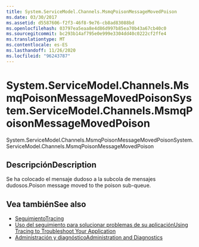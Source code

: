 ```yaml
---
title: System.ServiceModel.Channels.MsmqPoisonMessageMovedPoison
ms.date: 03/30/2017
ms.assetid: d5587606-f2f3-46f8-9e76-cb8ad83088bd
ms.openlocfilehash: 03797ea5eaa8e4d86d997b85ea70b43a67cb40c0
ms.sourcegitcommit: bc293b14af795e0e999e3304dd40c0222cf2ffe4
ms.translationtype: MT
ms.contentlocale: es-ES
ms.lasthandoff: 11/26/2020
ms.locfileid: "96243787"
---
```

# <a name="systemservicemodelchannelsmsmqpoisonmessagemovedpoison"></a><span data-ttu-id="d6dc0-102">System.ServiceModel.Channels.MsmqPoisonMessageMovedPoison</span><span class="sxs-lookup"><span data-stu-id="d6dc0-102">System.ServiceModel.Channels.MsmqPoisonMessageMovedPoison</span></span>

<span data-ttu-id="d6dc0-103">System.ServiceModel.Channels.MsmqPoisonMessageMovedPoison</span><span class="sxs-lookup"><span data-stu-id="d6dc0-103">System.ServiceModel.Channels.MsmqPoisonMessageMovedPoison</span></span>  
  
## <a name="description"></a><span data-ttu-id="d6dc0-104">Descripción</span><span class="sxs-lookup"><span data-stu-id="d6dc0-104">Description</span></span>  

 <span data-ttu-id="d6dc0-105">Se ha colocado el mensaje dudoso a la subcola de mensajes dudosos.</span><span class="sxs-lookup"><span data-stu-id="d6dc0-105">Poison message moved to the poison sub-queue.</span></span>  
  
## <a name="see-also"></a><span data-ttu-id="d6dc0-106">Vea también</span><span class="sxs-lookup"><span data-stu-id="d6dc0-106">See also</span></span>

- [<span data-ttu-id="d6dc0-107">Seguimiento</span><span class="sxs-lookup"><span data-stu-id="d6dc0-107">Tracing</span></span>](index.md)
- [<span data-ttu-id="d6dc0-108">Uso del seguimiento para solucionar problemas de su aplicación</span><span class="sxs-lookup"><span data-stu-id="d6dc0-108">Using Tracing to Troubleshoot Your Application</span></span>](using-tracing-to-troubleshoot-your-application.md)
- [<span data-ttu-id="d6dc0-109">Administración y diagnóstico</span><span class="sxs-lookup"><span data-stu-id="d6dc0-109">Administration and Diagnostics</span></span>](../index.md)
